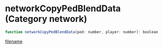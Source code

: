 # networkCopyPedBlendData (Category network)

```js
function networkCopyPedBlendData(ped: number, player: number): boolean
```

[filename](networkCopyPedBlendData_m.md ':include')